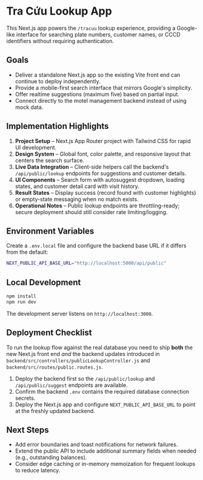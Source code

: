 # Tra Cứu Lookup App

This Next.js app powers the `/tracuu` lookup experience, providing a Google-like interface for searching plate numbers, customer names, or CCCD identifiers without requiring authentication.

## Goals
- Deliver a standalone Next.js app so the existing Vite front end can continue to deploy independently.
- Provide a mobile-first search interface that mirrors Google's simplicity.
- Offer realtime suggestions (maximum five) based on partial input.
- Connect directly to the motel management backend instead of using mock data.

## Implementation Highlights
1. **Project Setup** – Next.js App Router project with Tailwind CSS for rapid UI development.
2. **Design System** – Global font, color palette, and responsive layout that centers the search surface.
3. **Live Data Integration** – Client-side helpers call the backend's `/api/public/lookup` endpoints for suggestions and customer details.
4. **UI Components** – Search form with autosuggest dropdown, loading states, and customer detail card with visit history.
5. **Result States** – Display success (record found with customer highlights) or empty-state messaging when no match exists.
6. **Operational Notes** – Public lookup endpoints are throttling-ready; secure deployment should still consider rate limiting/logging.

## Environment Variables
Create a `.env.local` file and configure the backend base URL if it differs from the default:

```bash
NEXT_PUBLIC_API_BASE_URL="http://localhost:5000/api/public"
```

## Local Development
```bash
npm install
npm run dev
```

The development server listens on `http://localhost:3000`.

## Deployment Checklist
To run the lookup flow against the real database you need to ship **both** the new Next.js front end _and_ the backend updates
introduced in `backend/src/controllers/publicLookupController.js` and `backend/src/routes/public.routes.js`.

1. Deploy the backend first so the `/api/public/lookup` and `/api/public/suggest` endpoints are available.
2. Confirm the backend `.env` contains the required database connection secrets.
3. Deploy the Next.js app and configure `NEXT_PUBLIC_API_BASE_URL` to point at the freshly updated backend.

## Next Steps
- Add error boundaries and toast notifications for network failures.
- Extend the public API to include additional summary fields when needed (e.g., outstanding balances).
- Consider edge caching or in-memory memoization for frequent lookups to reduce latency.

